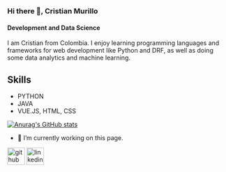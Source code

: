 ### Hi there 👋, Cristian Murillo
#### Development and Data Science

I am Cristian from Colombia. I enjoy learning programming languages and frameworks for web development like Python and DRF, as well as doing some data analytics and machine learning.

## Skills
* PYTHON 
* JAVA 
* VUE.JS, HTML, CSS

[![Anurag's GitHub stats](https://github-readme-stats.vercel.app/api?username=camm93)](https://github.com/anuraghazra/github-readme-stats)

- 🔭 I’m currently working on this page. 

[<img src='https://cdn.jsdelivr.net/npm/simple-icons@3.0.1/icons/github.svg' alt='github' height='40'>](https://github.com/camm93)  [<img src='https://cdn.jsdelivr.net/npm/simple-icons@3.0.1/icons/linkedin.svg' alt='linkedin' height='40'>](https://www.linkedin.com/in/https://www.linkedin.com/in/cristianmurillom//)  
